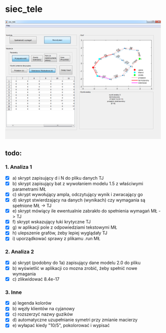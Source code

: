 # siec_tele

![Alt text](siec_tele_18_01_2017_22_14.png?raw=true "wyglad aplikacji")

## todo:
### 1. Analiza 1
- [x] a) skrypt zapisujący d i N do pliku danych TJ
- [x] b) skrypt zapisujący bat z wywołaniem modelu 1.5 z właściwymi parametrami MŁ
- [x] c) skrypt wywołujący ampla, odczytujący wynik i zwracający go
- [x] d) skrypt stwierdzający na danych (wynikach) czy wymagania są spełnione MŁ -> TJ
- [x] e) skrypt mówiący ile ewentualnie zabrakło do spełnienia wymagań MŁ -> TJ
- [x] f) skrypt wskazujący łuki krytyczne TJ
- [x] g) w aplikacji pole z odpowiedziami tekstowymi MŁ
- [x] h) ulepszenie grafów, żeby lepiej wyglądały TJ
- [x] i) uporządkować sprawy z plikamu .run MŁ

### 2. Analiza 2
- [x] a) skrypt (podobny do 1a) zapisujący dane modelu 2.0 do pliku
- [x] b) wyświetlić w aplikacji co mozna zrobić, żeby spełnić nowe wymagania
- [x] c) zlikwidować 8.4e-17

### 3. Inne
- [x] a) legenda kolorów
- [x] b) węzły klientów na cyjanowy
- [x] c) rozszerzyć nazwy guzików
- [x] d) automatyczne uzupełnianie symetri przy zmianie macierzy
- [x] e) wyłapać kiedy "10/5", pokolorować i wypisać
